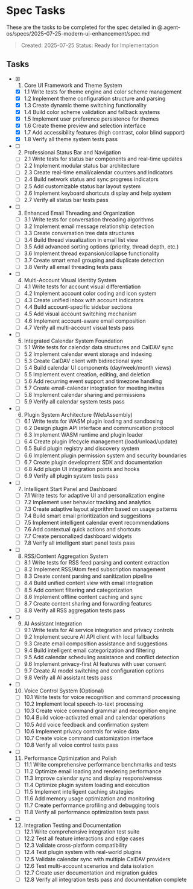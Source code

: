 # Spec Tasks

These are the tasks to be completed for the spec detailed in @.agent-os/specs/2025-07-25-modern-ui-enhancement/spec.md

> Created: 2025-07-25
> Status: Ready for Implementation

## Tasks

- [x] 1. Core UI Framework and Theme System
  - [x] 1.1 Write tests for theme engine and color scheme management
  - [x] 1.2 Implement theme configuration structure and parsing
  - [x] 1.3 Create dynamic theme switching functionality
  - [x] 1.4 Build color scheme validation and fallback systems
  - [x] 1.5 Implement user preference persistence for themes
  - [x] 1.6 Create theme preview and selection interface
  - [x] 1.7 Add accessibility features (high contrast, color blind support)
  - [x] 1.8 Verify all theme system tests pass

- [ ] 2. Professional Status Bar and Navigation
  - [ ] 2.1 Write tests for status bar components and real-time updates
  - [ ] 2.2 Implement modular status bar architecture
  - [ ] 2.3 Create real-time email/calendar counters and indicators
  - [ ] 2.4 Build network status and sync progress indicators
  - [ ] 2.5 Add customizable status bar layout system
  - [ ] 2.6 Implement keyboard shortcuts display and help system
  - [ ] 2.7 Verify all status bar tests pass

- [ ] 3. Enhanced Email Threading and Organization
  - [ ] 3.1 Write tests for conversation threading algorithms
  - [ ] 3.2 Implement email message relationship detection
  - [ ] 3.3 Create conversation tree data structures
  - [ ] 3.4 Build thread visualization in email list view
  - [ ] 3.5 Add advanced sorting options (priority, thread depth, etc.)
  - [ ] 3.6 Implement thread expansion/collapse functionality
  - [ ] 3.7 Create smart email grouping and duplicate detection
  - [ ] 3.8 Verify all email threading tests pass

- [ ] 4. Multi-Account Visual Identity System
  - [ ] 4.1 Write tests for account visual differentiation
  - [ ] 4.2 Implement account color coding and icon system
  - [ ] 4.3 Create unified inbox with account indicators
  - [ ] 4.4 Build account-specific sidebar sections
  - [ ] 4.5 Add visual account switching mechanism
  - [ ] 4.6 Implement account-aware email composition
  - [ ] 4.7 Verify all multi-account visual tests pass

- [ ] 5. Integrated Calendar System Foundation
  - [ ] 5.1 Write tests for calendar data structures and CalDAV sync
  - [ ] 5.2 Implement calendar event storage and indexing
  - [ ] 5.3 Create CalDAV client with bidirectional sync
  - [ ] 5.4 Build calendar UI components (day/week/month views)
  - [ ] 5.5 Implement event creation, editing, and deletion
  - [ ] 5.6 Add recurring event support and timezone handling
  - [ ] 5.7 Create email-calendar integration for meeting invites
  - [ ] 5.8 Implement calendar sharing and permissions
  - [ ] 5.9 Verify all calendar system tests pass

- [ ] 6. Plugin System Architecture (WebAssembly)
  - [ ] 6.1 Write tests for WASM plugin loading and sandboxing
  - [ ] 6.2 Design plugin API interface and communication protocol
  - [ ] 6.3 Implement WASM runtime and plugin loader
  - [ ] 6.4 Create plugin lifecycle management (load/unload/update)
  - [ ] 6.5 Build plugin registry and discovery system
  - [ ] 6.6 Implement plugin permission system and security boundaries
  - [ ] 6.7 Create plugin development SDK and documentation
  - [ ] 6.8 Add plugin UI integration points and hooks
  - [ ] 6.9 Verify all plugin system tests pass

- [ ] 7. Intelligent Start Panel and Dashboard
  - [ ] 7.1 Write tests for adaptive UI and personalization engine
  - [ ] 7.2 Implement user behavior tracking and analytics
  - [ ] 7.3 Create adaptive layout algorithm based on usage patterns
  - [ ] 7.4 Build smart email prioritization and suggestions
  - [ ] 7.5 Implement intelligent calendar event recommendations
  - [ ] 7.6 Add contextual quick actions and shortcuts
  - [ ] 7.7 Create personalized dashboard widgets
  - [ ] 7.8 Verify all intelligent start panel tests pass

- [ ] 8. RSS/Content Aggregation System
  - [ ] 8.1 Write tests for RSS feed parsing and content extraction
  - [ ] 8.2 Implement RSS/Atom feed subscription management
  - [ ] 8.3 Create content parsing and sanitization pipeline
  - [ ] 8.4 Build unified content view with email integration
  - [ ] 8.5 Add content filtering and categorization
  - [ ] 8.6 Implement offline content caching and sync
  - [ ] 8.7 Create content sharing and forwarding features
  - [ ] 8.8 Verify all RSS aggregation tests pass

- [ ] 9. AI Assistant Integration
  - [ ] 9.1 Write tests for AI service integration and privacy controls
  - [ ] 9.2 Implement secure AI API client with local fallbacks
  - [ ] 9.3 Create email composition assistance and suggestions
  - [ ] 9.4 Build intelligent email categorization and filtering
  - [ ] 9.5 Add calendar scheduling assistance and conflict detection
  - [ ] 9.6 Implement privacy-first AI features with user consent
  - [ ] 9.7 Create AI model switching and configuration options
  - [ ] 9.8 Verify all AI assistant tests pass

- [ ] 10. Voice Control System (Optional)
  - [ ] 10.1 Write tests for voice recognition and command processing
  - [ ] 10.2 Implement local speech-to-text processing
  - [ ] 10.3 Create voice command grammar and recognition engine
  - [ ] 10.4 Build voice-activated email and calendar operations
  - [ ] 10.5 Add voice feedback and confirmation system
  - [ ] 10.6 Implement privacy controls for voice data
  - [ ] 10.7 Create voice command customization interface
  - [ ] 10.8 Verify all voice control tests pass

- [ ] 11. Performance Optimization and Polish
  - [ ] 11.1 Write comprehensive performance benchmarks and tests
  - [ ] 11.2 Optimize email loading and rendering performance
  - [ ] 11.3 Improve calendar sync and display responsiveness
  - [ ] 11.4 Optimize plugin system loading and execution
  - [ ] 11.5 Implement intelligent caching strategies
  - [ ] 11.6 Add memory usage optimization and monitoring
  - [ ] 11.7 Create performance profiling and debugging tools
  - [ ] 11.8 Verify all performance optimization tests pass

- [ ] 12. Integration Testing and Documentation
  - [ ] 12.1 Write comprehensive integration test suite
  - [ ] 12.2 Test all feature interactions and edge cases
  - [ ] 12.3 Validate cross-platform compatibility
  - [ ] 12.4 Test plugin system with real-world plugins
  - [ ] 12.5 Validate calendar sync with multiple CalDAV providers
  - [ ] 12.6 Test multi-account scenarios and data isolation
  - [ ] 12.7 Create user documentation and migration guides
  - [ ] 12.8 Verify all integration tests pass and documentation complete